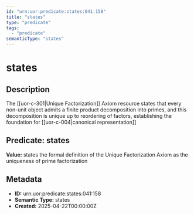 ```yaml
---
id: "urn:uor:predicate:states:041:158"
title: "states"
type: "predicate"
tags:
  - "predicate"
semanticType: "states"
---
```


# states

## Description

The [[uor-c-301|Unique Factorization]] Axiom resource states that every non-unit object admits a finite product decomposition into primes, and this decomposition is unique up to reordering of factors, establishing the foundation for [[uor-c-004|canonical representation]]

## Predicate: states

**Value:** states the formal definition of the Unique Factorization Axiom as the uniqueness of prime factorization

## Metadata

- **ID:** urn:uor:predicate:states:041:158
- **Semantic Type:** states
- **Created:** 2025-04-22T00:00:00Z
